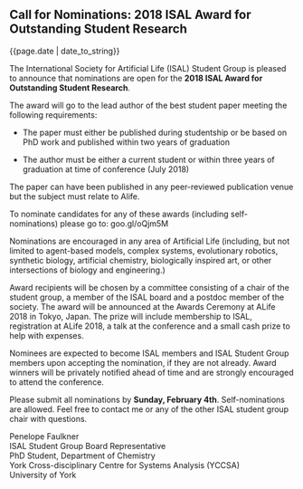 ## Call for Nominations: 2018 ISAL Award for Outstanding Student Research ##

{{page.date | date_to_string}}  

The International Society for Artificial Life (ISAL) Student Group is pleased to announce that nominations are open for the  **2018 ISAL Award for Outstanding Student Research**.  
  
The award will go to the lead author of the best student paper meeting the following requirements:   
  
* The paper must either be published during studentship or be based on PhD work and published within two years of graduation  
  
* The author must be either a current student or within three years of graduation at time of conference (July 2018)  
  
The paper can have been published in any peer-reviewed publication venue but the subject must relate to Alife.   
  
To nominate candidates for any of these awards (including self-nominations) please go to: goo.gl/oQjm5M  
  
Nominations are encouraged in any area of Artificial Life (including, but not limited to agent-based models, complex systems, evolutionary robotics, synthetic biology, artificial chemistry, biologically inspired art, or other intersections of biology and engineering.)  
  
Award recipients will be chosen by a committee consisting of a chair of the student group, a member of the ISAL board and a postdoc member of the society. The award will be announced at the Awards Ceremony at ALife 2018 in Tokyo, Japan. The prize will include membership to ISAL, registration at ALife 2018, a talk at the conference and a small cash prize to help with expenses.  
  
Nominees are expected to become ISAL members and ISAL Student Group members upon accepting the nomination, if they are not already.  Award winners will be privately notified ahead of time and are strongly encouraged to attend the conference.  
  
Please submit all nominations by **Sunday, February 4th**.  Self-nominations are allowed. Feel free to contact me or any of the other ISAL student group chair with questions.   
  
Penelope Faulkner  
ISAL Student Group Board Representative  
PhD Student, Department of Chemistry  
York Cross-disciplinary Centre for Systems Analysis (YCCSA)  
University of York  


